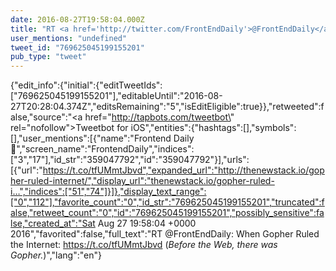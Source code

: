 ```yaml
---
date: 2016-08-27T19:58:04.000Z
title: "RT <a href='http://twitter.com/FrontEndDaily'>@FrontEndDaily</a>: When Gopher Ruled the Internet: https://t.co/tfUMmtJbvd (*Before the Web, there was Gopher.*)″"
user_mentions: "undefined"
tweet_id: "769625045199155201"
pub_type: "tweet"
---
```

{"edit_info":{"initial":{"editTweetIds":["769625045199155201"],"editableUntil":"2016-08-27T20:28:04.374Z","editsRemaining":"5","isEditEligible":true}},"retweeted":false,"source":"<a href=\"http://tapbots.com/tweetbot\" rel=\"nofollow\">Tweetbot for iΟS</a>","entities":{"hashtags":[],"symbols":[],"user_mentions":[{"name":"Frontend Daily 🚀","screen_name":"FrontendDaily","indices":["3","17"],"id_str":"359047792","id":"359047792"}],"urls":[{"url":"https://t.co/tfUMmtJbvd","expanded_url":"http://thenewstack.io/gopher-ruled-internet/","display_url":"thenewstack.io/gopher-ruled-i…","indices":["51","74"]}]},"display_text_range":["0","112"],"favorite_count":"0","id_str":"769625045199155201","truncated":false,"retweet_count":"0","id":"769625045199155201","possibly_sensitive":false,"created_at":"Sat Aug 27 19:58:04 +0000 2016","favorited":false,"full_text":"RT @FrontEndDaily: When Gopher Ruled the Internet: https://t.co/tfUMmtJbvd (*Before the Web, there was Gopher.*)","lang":"en"}
